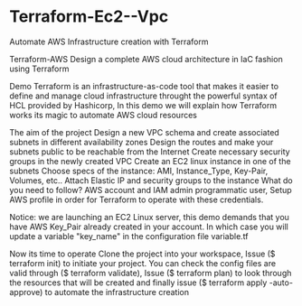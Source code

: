 # Terraform-Ec2--Vpc
Automate AWS Infrastructure creation with Terraform

Terraform-AWS
Design a complete AWS cloud architecture in IaC fashion using Terraform

Demo
Terraform is an infrastructure-as-code tool that makes it easier to define and manage cloud infrastructure throught the powerful syntax of HCL provided by Hashicorp, In this demo we will explain how Terraform works its magic to automate AWS cloud resources

The aim of the project
Design a new VPC schema and create associated subnets in different availability zones
Design the routes and make your subnets public to be reachable from the Internet
Create necessary security groups in the newly created VPC
Create an EC2 linux instance in one of the subnets
Choose specs of the instance: AMI, Instance_Type, Key-Pair, Volumes, etc..
Attach Elastic IP and security groups to the instance
What do you need to follow?
AWS account and IAM admin programmatic user, Setup AWS profile in order for Terraform to operate with these credentials.

Notice: we are launching an EC2 Linux server, this demo demands that you have AWS Key_Pair already created in your account. In which case you will update a variable "key_name" in the configuration file variable.tf

Now its time to operate
Clone the project into your workspace, Issue ($ terraform init) to initiate your project. You can check the config files are valid through ($ terraform validate), Issue ($ terraform plan) to look through the resources that will be created and finally issue ($ terraform apply -auto-approve) to automate the infrastructure creation
